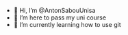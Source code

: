 - 👋 Hi, I’m @AntonSabouUnisa
- 👀 I’m here to pass my uni course
- 🌱 I’m currently learning how to use git


<!---
AntonSabouUnisa/AntonSabouUnisa is a ✨ special ✨ repository because its `README.md` (this file) appears on your GitHub profile.
You can click the Preview link to take a look at your changes.
--->
